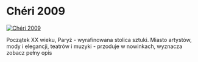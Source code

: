 Chéri 2009 
=============
[![Chéri 2009 ](http://vidos.pl/images/player.gif)](http://vidos.pl/chri-2009)

 Początek XX wieku, Paryż - wyrafinowana stolica sztuki. Miasto artystów, mody i elegancji, teatrów i muzyki - przoduje w nowinkach, wyznacza zobacz pełny opis
